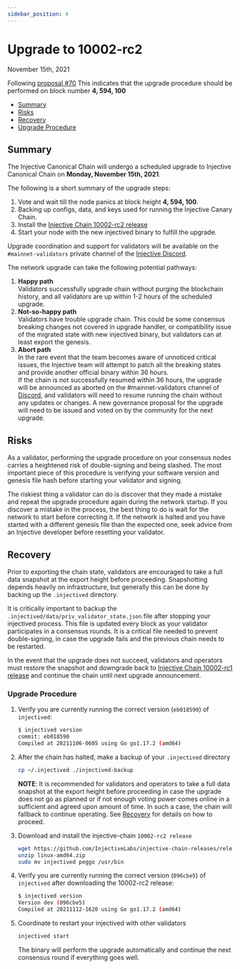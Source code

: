 ```yaml
---
sidebar_position: 4
---
```


# Upgrade to 10002-rc2

November 15th, 2021

Following [proposal #70](https://injhub.com/proposals/70) This indicates that the upgrade procedure should be performed on block number **4, 594, 100**

* [Summary](#summary)
* [Risks](#risks)
* [Recovery](#recovery)
* [Upgrade Procedure](#upgrade-procedure)

## Summary

The Injective Canonical Chain will undergo a scheduled upgrade to Injective Canonical Chain on **Monday, November 15th, 2021**.

The following is a short summary of the upgrade steps:

1. Vote and wait till the node panics at block height **4, 594, 100**.
2. Backing up configs, data, and keys used for running the Injective Canary Chain.
3. Install the [Injective Chain 10002-rc2 release](https://github.com/InjectiveLabs/injective-chain-releases/releases/tag/v1.1.1-1636733798)
4. Start your node with the new injectived binary to fulfill the upgrade.

Upgrade coordination and support for validators will be available on the `#mainnet-validators` private channel of the [Injective Discord](https://discord.gg/injective).

The network upgrade can take the following potential pathways:

1. **Happy path**\
   Validators successfully upgrade chain without purging the blockchain history, and all validators are up within 1-2 hours of the scheduled upgrade.
2. **Not-so-happy path**\
   Validators have trouble upgrade chain. This could be some consensus breaking changes not covered in upgrade handler, or compatibility issue of the migrated state with new injectived binary, but validators can at least export the genesis.
3. **Abort path**\
   In the rare event that the team becomes aware of unnoticed critical issues, the Injective team will attempt to patch all the breaking states and provide another official binary within 36 hours.\
   If the chain is not successfully resumed within 36 hours, the upgrade will be announced as aborted on the #mainnet-validators channel of [Discord](https://discord.gg/injective), and validators will need to resume running the chain without any updates or changes. A new governance proposal for the upgrade will need to be issued and voted on by the community for the next upgrade.

## Risks

As a validator, performing the upgrade procedure on your consensus nodes carries a heightened risk of double-signing and being slashed. The most important piece of this procedure is verifying your software version and genesis file hash before starting your validator and signing.

The riskiest thing a validator can do is discover that they made a mistake and repeat the upgrade procedure again during the network startup. If you discover a mistake in the process, the best thing to do is wait for the network to start before correcting it. If the network is halted and you have started with a different genesis file than the expected one, seek advice from an Injective developer before resetting your validator.

## Recovery

Prior to exporting the chain state, validators are encouraged to take a full data snapshot at the export height before proceeding. Snapshotting depends heavily on infrastructure, but generally this can be done by backing up the `.injectived` directory.

It is critically important to backup the `.injectived/data/priv_validator_state.json` file after stopping your injectived process. This file is updated every block as your validator participates in a consensus rounds. It is a critical file needed to prevent double-signing, in case the upgrade fails and the previous chain needs to be restarted.

In the event that the upgrade does not succeed, validators and operators must restore the snapshot and downgrade back to [Injective Chain 10002-rc1 release](https://github.com/InjectiveLabs/injective-chain-releases/releases/tag/v1.1.0-1636178708) and continue the chain until next upgrade announcement.

### Upgrade Procedure

1.  Verify you are currently running the correct version (`eb018590`) of `injectived`:

    ```bash
    $ injectived version
    commit: eb018590
    Compiled at 20211106-0605 using Go go1.17.2 (amd64)

    ```
2.  After the chain has halted, make a backup of your `.injectived` directory

    ```bash
    cp ~/.injectived ./injectived-backup
    ```

    **NOTE**: It is recommended for validators and operators to take a full data snapshot at the export height before proceeding in case the upgrade does not go as planned or if not enough voting power comes online in a sufficient and agreed upon amount of time. In such a case, the chain will fallback to continue operating. See [Recovery](#recovery) for details on how to proceed.
3.  Download and install the injective-chain `10002-rc2 release`

    ```bash
    wget https://github.com/InjectiveLabs/injective-chain-releases/releases/download/v1.1.1-1636733798/linux-amd64.zip
    unzip linux-amd64.zip
    sudo mv injectived peggo /usr/bin
    ```
4.  Verify you are currently running the correct version (`096cbe5`) of `injectived` after downloading the 10002-rc2 release:

    ```bash
    $ injectived version
    Version dev (096cbe5)
    Compiled at 20211112-1620 using Go go1.17.2 (amd64)
    ```
5.  Coordinate to restart your injectived with other validators

    ```bash
    injectived start
    ```

    The binary will perform the upgrade automatically and continue the next consensus round if everything goes well.
